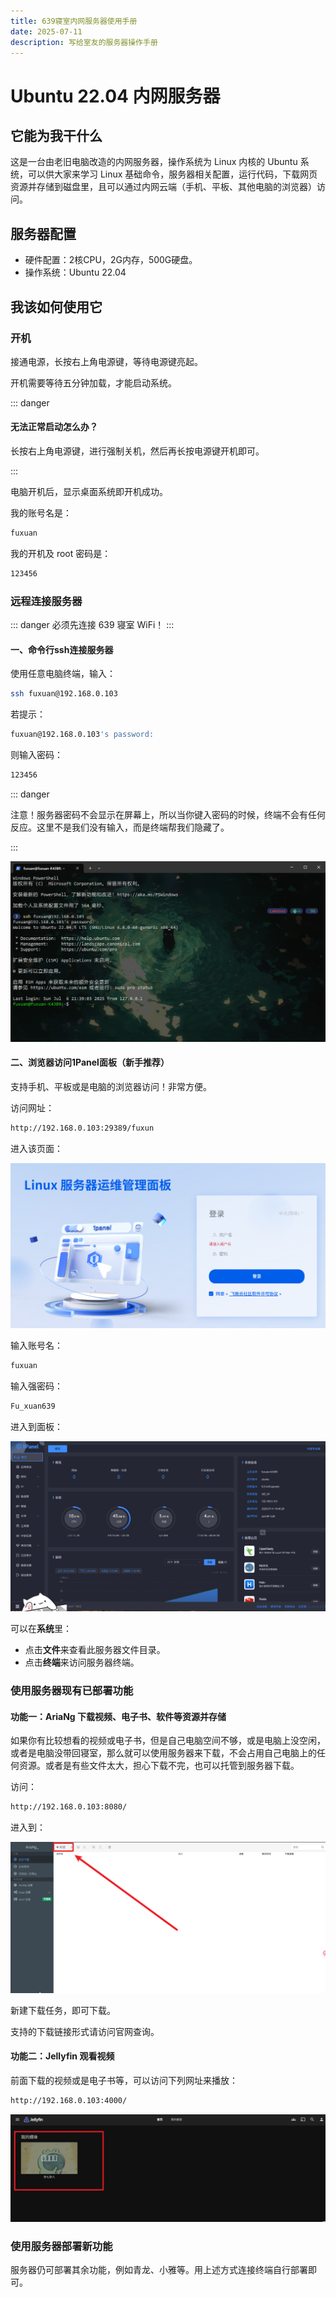 ```yaml
---
title: 639寝室内网服务器使用手册
date: 2025-07-11
description: 写给室友的服务器操作手册
---
```

# Ubuntu 22.04 内网服务器

## 它能为我干什么

这是一台由老旧电脑改造的内网服务器，操作系统为 Linux 内核的 Ubuntu 系统，可以供大家来学习 Linux 基础命令，服务器相关配置，运行代码，下载网页资源并存储到磁盘里，且可以通过内网云端（手机、平板、其他电脑的浏览器）访问。

## 服务器配置

- 硬件配置：2核CPU，2G内存，500G硬盘。
- 操作系统：Ubuntu 22.04

## 我该如何使用它

### 开机

接通电源，长按右上角电源键，等待电源键亮起。

开机需要等待五分钟加载，才能启动系统。

::: danger
#### 无法正常启动怎么办？

长按右上角电源键，进行强制关机，然后再长按电源键开机即可。

:::

电脑开机后，显示桌面系统即开机成功。

我的账号名是：

```txt
fuxuan
```

我的开机及 root 密码是：

```txt
123456
```

### 远程连接服务器

::: danger
必须先连接 639 寝室 WiFi！
:::

#### 一、命令行ssh连接服务器

使用任意电脑终端，输入：

```bash
ssh fuxuan@192.168.0.103
```

若提示：

```bash
fuxuan@192.168.0.103's password:
```

则输入密码：
```txt
123456
```

::: danger

注意！服务器密码不会显示在屏幕上，所以当你键入密码的时候，终端不会有任何反应。这里不是我们没有输入，而是终端帮我们隐藏了。

:::

![](image/Pasted%20image%2020250711194053.png)

#### 二、浏览器访问1Panel面板（新手推荐）

支持手机、平板或是电脑的浏览器访问！非常方便。

访问网址：

```txt
http://192.168.0.103:29389/fuxun
```

进入该页面：

![](image/Pasted%20image%2020250711194310.png)

输入账号名：

```txt
fuxuan
```

输入强密码：

```txt
Fu_xuan639
```

进入到面板：

![](image/Pasted%20image%2020250711194519.png)

可以在**系统**里：

- 点击**文件**来查看此服务器文件目录。
- 点击**终端**来访问服务器终端。

### 使用服务器现有已部署功能

#### 功能一：AriaNg 下载视频、电子书、软件等资源并存储

如果你有比较想看的视频或电子书，但是自己电脑空间不够，或是电脑上没空闲，或者是电脑没带回寝室，那么就可以使用服务器来下载，不会占用自己电脑上的任何资源。或者是有些文件太大，担心下载不完，也可以托管到服务器下载。

访问：

```txt
http://192.168.0.103:8080/
```

进入到：

![](image/Pasted%20image%2020250711195705.png)

新建下载任务，即可下载。

支持的下载链接形式请访问官网查询。

#### 功能二：Jellyfin 观看视频

前面下载的视频或是电子书等，可以访问下列网址来播放：

```txt
http://192.168.0.103:4000/
```

![](image/Pasted%20image%2020250711195920.png)

### 使用服务器部署新功能

服务器仍可部署其余功能，例如青龙、小雅等。用上述方式连接终端自行部署即可。



